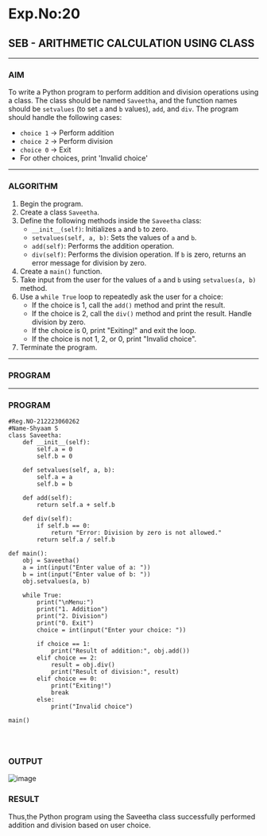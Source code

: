 # Exp.No:20  
## SEB - ARITHMETIC CALCULATION USING CLASS

---

### AIM  
To write a Python program to perform addition and division operations using a class. The class should be named `Saveetha`, and the function names should be `setvalues` (to set `a` and `b` values), `add`, and `div`. The program should handle the following cases:  
- `choice 1` → Perform addition  
- `choice 2` → Perform division  
- `choice 0` → Exit  
- For other choices, print 'Invalid choice'

---

### ALGORITHM

1. Begin the program.  
2. Create a class `Saveetha`.  
3. Define the following methods inside the `Saveetha` class:  
   - `__init__(self)`: Initializes `a` and `b` to zero.  
   - `setvalues(self, a, b)`: Sets the values of `a` and `b`.  
   - `add(self)`: Performs the addition operation.  
   - `div(self)`: Performs the division operation. If `b` is zero, returns an error message for division by zero.  
4. Create a `main()` function.  
5. Take input from the user for the values of `a` and `b` using `setvalues(a, b)` method.  
6. Use a `while True` loop to repeatedly ask the user for a choice:  
   - If the choice is 1, call the `add()` method and print the result.  
   - If the choice is 2, call the `div()` method and print the result. Handle division by zero.  
   - If the choice is 0, print "Exiting!" and exit the loop.  
   - If the choice is not 1, 2, or 0, print "Invalid choice".  
7. Terminate the program.

---

### PROGRAM
---

### PROGRAM

```
#Reg.NO-212223060262
#Name-Shyaam S
class Saveetha:
    def __init__(self):
        self.a = 0
        self.b = 0

    def setvalues(self, a, b):
        self.a = a
        self.b = b

    def add(self):
        return self.a + self.b

    def div(self):
        if self.b == 0:
            return "Error: Division by zero is not allowed."
        return self.a / self.b

def main():
    obj = Saveetha()
    a = int(input("Enter value of a: "))
    b = int(input("Enter value of b: "))
    obj.setvalues(a, b)

    while True:
        print("\nMenu:")
        print("1. Addition")
        print("2. Division")
        print("0. Exit")
        choice = int(input("Enter your choice: "))

        if choice == 1:
            print("Result of addition:", obj.add())
        elif choice == 2:
            result = obj.div()
            print("Result of division:", result)
        elif choice == 0:
            print("Exiting!")
            break
        else:
            print("Invalid choice")

main()




```

### OUTPUT
![image](https://github.com/user-attachments/assets/2525becc-2f2d-43af-984e-d34050a82329)


### RESULT
Thus,the Python program using the Saveetha class successfully performed addition and division based on user choice.
